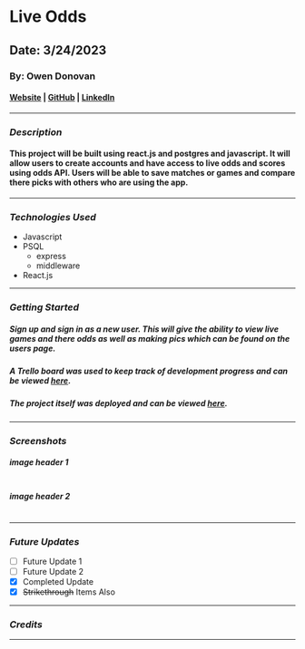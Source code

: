 # Live Odds 

## Date: 3/24/2023

### By: Owen Donovan

#### [Website]() | [GitHub](https://github.com/odonovan1) | [LinkedIn](https://www.linkedin.com/in/owen-donovan-43a411268/) 
***

### ***Description***
#### This project will be built using react.js and postgres and javascript. It will allow users to create accounts and have access to live odds and scores using odds API. Users will be able to save matches or games and compare there picks with others who are using the app.
***

### ***Technologies Used***
* Javascript
* PSQL
  * express
  * middleware
* React.js
***

### ***Getting Started***

##### Sign up and sign in as a new user. This will give the ability to view live games and there odds as well as making pics which can be found on the users page.
##### A Trello board was used to keep track of development progress and can be viewed [here](URL).
##### The project itself was deployed and can be viewed [here](URL).
***

### ***Screenshots***

##### image header 1
![]()

##### image header 2
![]()
***

### ***Future Updates***

- [ ] Future Update 1
- [ ] Future Update 2
- [x] Completed Update
- [x] ~~Strikethrough~~ Items Also
***

### ***Credits***



***